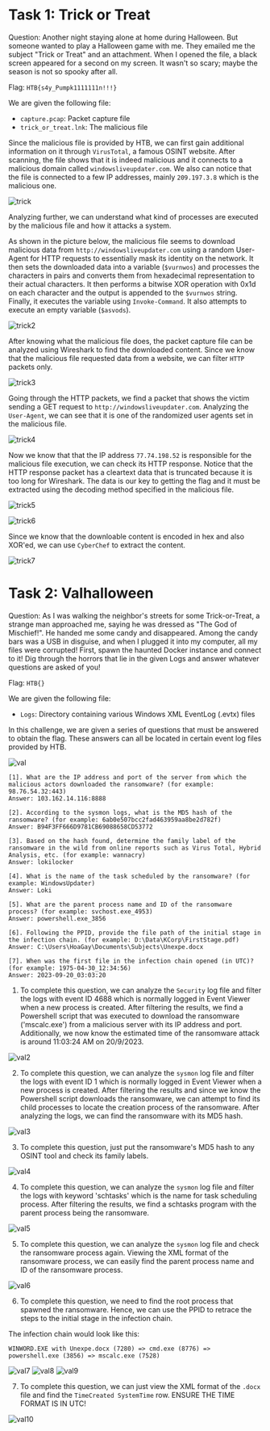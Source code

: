 # Task 1: Trick or Treat
Question: Another night staying alone at home during Halloween. But someone wanted to play a Halloween game with me. They emailed me the subject "Trick or Treat" and an attachment. When I opened the file, a black screen appeared for a second on my screen. It wasn't so scary; maybe the season is not so spooky after all.

Flag: `HTB{s4y_Pumpk1111111n!!!}`

We are given the following file:
* `capture.pcap`: Packet capture file
* `trick_or_treat.lnk`: The malicious file

Since the malicious file is provided by HTB, we can first gain additional information on it through `VirusTotal`, a famous OSINT website. After scanning, the file shows that it is indeed malicious and it connects to a malicious domain called `windowsliveupdater.com`. We also can notice that the file is connected to a few IP addresses, mainly `209.197.3.8` which is the malicious one.

![trick](https://github.com/warlocksmurf/HTB-writeups/assets/121353711/a4aff7be-66ad-42d1-b85a-a45036f9f646)

Analyzing further, we can understand what kind of processes are executed by the malicious file and how it attacks a system.

As shown in the picture below, the malicious file seems to download malicious data from `http://windowsliveupdater.com` using a random User-Agent for HTTP requests to essentially mask its identity on the network. It then sets the downloaded data into a variable (`$vurnwos`) and processes the characters in pairs and converts them from hexadecimal representation to their actual characters. It then performs a bitwise XOR operation with 0x1d on each character and the output is appended to the `$vurnwos` string. Finally, it executes the variable using `Invoke-Command`. It also attempts to execute an empty variable (`$asvods`).

![trick2](https://github.com/warlocksmurf/HTB-writeups/assets/121353711/18c046be-af85-4c2f-b69a-860263088fcc)

After knowing what the malicious file does, the packet capture file can be analyzed using Wireshark to find the downloaded content. Since we know that the malicious file requested data from a website, we can filter `HTTP` packets only.

![trick3](https://github.com/warlocksmurf/HTB-writeups/assets/121353711/40683109-8476-4b50-abda-d21893b78d82)

Going through the HTTP packets, we find a packet that shows the victim sending a GET request to `http://windowsliveupdater.com`. Analyzing the `User-Agent`, we can see that it is one of the randomized user agents set in the malicious file.

![trick4](https://github.com/warlocksmurf/HTB-writeups/assets/121353711/e4c93aec-ff6b-4449-88ee-abeb70421357)

Now we know that that the IP address `77.74.198.52` is responsible for the malicious file execution, we can check its HTTP response. Notice that the HTTP response packet has a cleartext data that is truncated because it is too long for Wireshark. The data is our key to getting the flag and it must be extracted using the decoding method specified in the malicious file.

![trick5](https://github.com/warlocksmurf/HTB-writeups/assets/121353711/b15e75f7-9bea-4bc9-b181-226a316beae9)

![trick6](https://github.com/warlocksmurf/HTB-writeups/assets/121353711/00d6f275-10d2-49a2-90fb-5a468e26a910)

Since we know that the downloable content is encoded in hex and also XOR'ed, we can use `CyberChef` to extract the content.

![trick7](https://github.com/warlocksmurf/HTB-writeups/assets/121353711/39636584-ff93-4ac1-a7a2-08ce3a4b2b8b)

# Task 2: Valhalloween
Question: As I was walking the neighbor's streets for some Trick-or-Treat, a strange man approached me, saying he was dressed as "The God of Mischief!". He handed me some candy and disappeared. Among the candy bars was a USB in disguise, and when I plugged it into my computer, all my files were corrupted! First, spawn the haunted Docker instance and connect to it! Dig through the horrors that lie in the given Logs and answer whatever questions are asked of you!

Flag: `HTB{}`

We are given the following file:
* `Logs`: Directory containing various Windows XML EventLog (.evtx) files

In this challenge, we are given a series of questions that must be answered to obtain the flag. These answers can all be located in certain event log files provided by HTB.

![val](https://github.com/warlocksmurf/HTB-writeups/assets/121353711/b1bb38df-be75-48aa-abc5-c125be6e3368)

```
[1]. What are the IP address and port of the server from which the malicious actors downloaded the ransomware? (for example: 98.76.54.32:443)
Answer: 103.162.14.116:8888

[2]. According to the sysmon logs, what is the MD5 hash of the ransomware? (for example: 6ab0e507bcc2fad463959aa8be2d782f)
Answer: B94F3FF666D9781CB69088658CD53772

[3]. Based on the hash found, determine the family label of the ransomware in the wild from online reports such as Virus Total, Hybrid Analysis, etc. (for example: wannacry)  
Answer: lokilocker

[4]. What is the name of the task scheduled by the ransomware? (for example: WindowsUpdater)  
Answer: Loki

[5]. What are the parent process name and ID of the ransomware process? (for example: svchost.exe_4953) 
Answer: powershell.exe_3856

[6]. Following the PPID, provide the file path of the initial stage in the infection chain. (for example: D:\Data\KCorp\FirstStage.pdf) 
Answer: C:\Users\HoaGay\Documents\Subjects\Unexpe.docx

[7]. When was the first file in the infection chain opened (in UTC)? (for example: 1975-04-30_12:34:56)
Answer: 2023-09-20_03:03:20

```

1. To complete this question, we can analyze the `Security` log file and filter the logs with event ID 4688 which is normally logged in Event Viewer when a new process is created. After filtering the results, we find a Powershell script that was executed to download the ransomware ('mscalc.exe') from a malicious server with its IP address and port. Additionally, we now know the estimated time of the ransomware attack is around 11:03:24 AM on 20/9/2023.

![val2](https://github.com/warlocksmurf/HTB-writeups/assets/121353711/97cc3cd3-9f16-4df0-bb69-4e7c4ad48a42)

2. To complete this question, we can analyze the `sysmon` log file and filter the logs with event ID 1 which is normally logged in Event Viewer when a new process is created. After filtering the results and since we know the Powershell script downloads the ransomware, we can attempt to find its child processes to locate the creation process of the ransomware. After analyzing the logs, we can find the ransomware with its MD5 hash.

![val3](https://github.com/warlocksmurf/HTB-writeups/assets/121353711/00af9bac-08f2-4ed9-b3c6-1c27b014552d)

3. To complete this question, just put the ransomware's MD5 hash to any OSINT tool and check its family labels.

![val4](https://github.com/warlocksmurf/HTB-writeups/assets/121353711/f75bf5ad-2fbc-4221-9fa4-7cd3d4302941)

4. To complete this question, we can analyze the `sysmon` log file and filter the logs with keyword 'schtasks' which is the name for task scheduling process. After filtering the results, we find a schtasks program with the parent process being the ransomware.

![val5](https://github.com/warlocksmurf/HTB-writeups/assets/121353711/10866fc4-d065-4d4d-b905-d255d9a00a36)

5. To complete this question, we can analyze the `sysmon` log file and check the ransomware process again. Viewing the XML format of the ransomware process, we can easily find the parent process name and ID of the ransomware process.

![val6](https://github.com/warlocksmurf/HTB-writeups/assets/121353711/974ca357-a564-444e-a291-a0422af01238)

6. To complete this question, we need to find the root process that spawned the ransomware. Hence, we can use the PPID to retrace the steps to the initial stage in the infection chain. 

The infection chain would look like this:
```
WINWORD.EXE with Unexpe.docx (7280) => cmd.exe (8776) => powershell.exe (3856) => mscalc.exe (7528)
```

![val7](https://github.com/warlocksmurf/HTB-writeups/assets/121353711/627ad1c4-d6b8-48c4-a774-1c6e6df7ef48)
![val8](https://github.com/warlocksmurf/HTB-writeups/assets/121353711/35ab7a83-9833-4eb2-9c41-24c3b239e6b1)
![val9](https://github.com/warlocksmurf/HTB-writeups/assets/121353711/ff66795e-d5bb-4642-b4ee-09877f4bdae4)


7. To complete this question, we can just view the XML format of the `.docx` file and find the `TimeCreated SystemTime` row. ENSURE THE TIME FORMAT IS IN UTC!

![val10](https://github.com/warlocksmurf/HTB-writeups/assets/121353711/9d59acda-2843-441c-9ebd-6fa0629c78c5)

